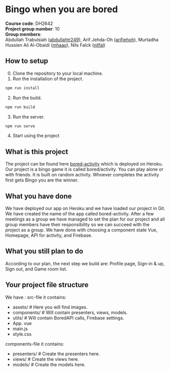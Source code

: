 # Bingo when you are bored
**Course code**: DH2642  
**Project group number**: 10  
**Group members**:   
Abdullah Trabulsiah ([abdullahtr249](https://github.com/abdullahtr249)), Arif Jehda-Oh ([arifjehoh](https://github.com/arifjehoh)), Murtadha Hussien Ali Al-Obaidi ([mhaao](https://github.com/mhaao)), Nils Falck ([nilfal](https://github.com/Nilfal))  

## How to setup
0. Clone the repository to your local machine.
1. Run the installation of the project.
```bash
npm run install
```
2. Run the build.
```bash
npm run build
```
3. Run the server.
```bash
npm run serve
```
4. Start using the project

## What is this project
The project can be found here [bored-activity](https://bored-activity.herokuapp.com/) which is deployed on Heroku.  
Our project is a bingo game it is called bored/activity. You can play alone or with friends. It is built on random activity. Whoever completes the activity first gets Bingo you are the winner.  

## What you have done
We have deployed our app on Heroku and we have loaded our project in Git. We have created the name of the app called bored-activity.
After a few meetings as a group we have managed to set the plan for our project and all group members have their responsibility so we can succeed with the project as a group.
We have done with choosing a  component state Vue, Homepage, API for activity, and Firebase.


## What you still plan to do
According to our plan, the next step we build are:
Profile page, Sign-in & up, Sign out, and Game room list. 



## Your project file structure
We have :
src-file it contains:
- assets/  # Here you will find images.
- components/   # Will contain presenters, views, models.
- utils/  # Will contain BoredAPI calls, Firebase settings.
- App. vue
- main.js
- style.css

components-file it contains:
- presenters/   # Create the presenters here.
- views/  # Create the views here.
- models/ # Create the models here.

